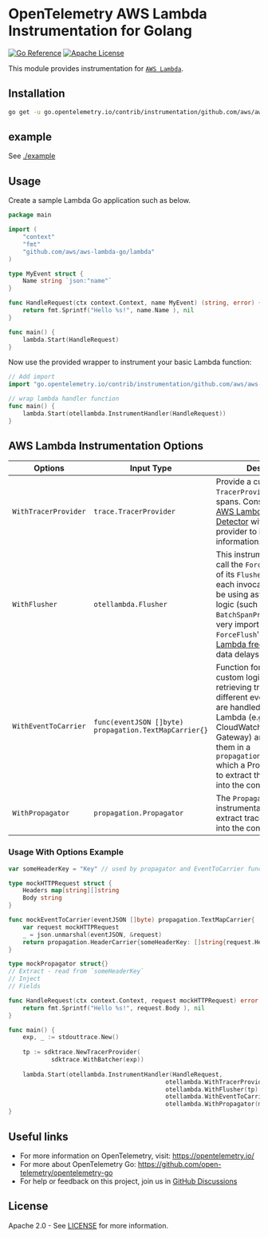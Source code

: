 # OpenTelemetry AWS Lambda Instrumentation for Golang

[![Go Reference][goref-image]][goref-url]
[![Apache License][license-image]][license-url]

This module provides instrumentation for [`AWS Lambda`](https://docs.aws.amazon.com/lambda/latest/dg/golang-handler.html).

## Installation

```bash
go get -u go.opentelemetry.io/contrib/instrumentation/github.com/aws/aws-lambda-go/otellambda
```

## example

See [./example](https://github.com/open-telemetry/opentelemetry-go-contrib/tree/main/instrumentation/github.com/aws/aws-lambda-go/otellambda/example)

## Usage

Create a sample Lambda Go application such as below.

```go
package main

import (
	"context"
	"fmt"
	"github.com/aws/aws-lambda-go/lambda"
)

type MyEvent struct {
	Name string `json:"name"`
}

func HandleRequest(ctx context.Context, name MyEvent) (string, error) {
	return fmt.Sprintf("Hello %s!", name.Name ), nil
}

func main() {
	lambda.Start(HandleRequest)
}
```

Now use the provided wrapper to instrument your basic Lambda function:

```go
// Add import
import "go.opentelemetry.io/contrib/instrumentation/github.com/aws/aws-lambda-go/otellambda"

// wrap lambda handler function
func main() {
	lambda.Start(otellambda.InstrumentHandler(HandleRequest))
}
```

## AWS Lambda Instrumentation Options

| Options | Input Type  | Description | Default |
| --- | --- | --- | --- |
| `WithTracerProvider` | `trace.TracerProvider` | Provide a custom `TracerProvider` for creating spans. Consider using the [AWS Lambda Resource Detector][lambda-detector-url] with your tracer provider to improve tracing information. | `otel.GetTracerProvider()`
| `WithFlusher` | `otellambda.Flusher`  | This instrumentation will call the `ForceFlush` method of its `Flusher` at the end of each invocation. Should you be using asynchronous logic (such as `sddktrace's BatchSpanProcessor`) it is very import for spans to be `ForceFlush`'ed before [Lambda freezes](https://docs.aws.amazon.com/lambda/latest/dg/runtimes-context.html) to avoid data delays. | `Flusher` with noop `ForceFlush`
| `WithEventToCarrier` | `func(eventJSON []byte) propagation.TextMapCarrier{}` | Function for providing custom logic to support retrieving trace header from different event types that are handled by AWS Lambda (e.g., SQS, CloudWatch, Kinesis, API Gateway) and returning them in a `propagation.TextMapCarrier` which a Propagator can use to extract the trace header into the context. | Function which returns an empty `TextMapCarrier` - new spans will be part of a new Trace and have no parent past Lambda instrumentation span
| `WithPropagator` | `propagation.Propagator` | The `Propagator` the instrumentation will use to extract trace information into the context. | `otel.GetTextMapPropagator()` |

### Usage With Options Example

```go
var someHeaderKey = "Key" // used by propagator and EventToCarrier function to identify trace header

type mockHTTPRequest struct {
	Headers map[string][]string
	Body string
}

func mockEventToCarrier(eventJSON []byte) propagation.TextMapCarrier{
	var request mockHTTPRequest
	_ = json.unmarshal(eventJSON, &request)
	return propagation.HeaderCarrier{someHeaderKey: []string{request.Headers[someHeaderKey]}}
}

type mockPropagator struct{}
// Extract - read from `someHeaderKey`
// Inject
// Fields

func HandleRequest(ctx context.Context, request mockHTTPRequest) error {
	return fmt.Sprintf("Hello %s!", request.Body ), nil
}

func main() {
	exp, _ := stdouttrace.New()
    
	tp := sdktrace.NewTracerProvider(
		    sdktrace.WithBatcher(exp))
	
	lambda.Start(otellambda.InstrumentHandler(HandleRequest,
		                                    otellambda.WithTracerProvider(tp),
		                                    otellambda.WithFlusher(tp),
		                                    otellambda.WithEventToCarrier(mockEventToCarrier),
		                                    otellambda.WithPropagator(mockPropagator{})))
}
```

## Useful links

- For more information on OpenTelemetry, visit: <https://opentelemetry.io/>
- For more about OpenTelemetry Go: <https://github.com/open-telemetry/opentelemetry-go>
- For help or feedback on this project, join us in [GitHub Discussions][discussions-url]

## License

Apache 2.0 - See [LICENSE][license-url] for more information.

[license-url]: https://github.com/open-telemetry/opentelemetry-go-contrib/blob/main/LICENSE
[license-image]: https://img.shields.io/badge/license-Apache_2.0-green.svg?style=flat
[goref-image]: https://pkg.go.dev/badge/go.opentelemetry.io/contrib/instrumentation/github.com/aws/aws-lambda-go/otellambda.svg
[goref-url]: https://pkg.go.dev/go.opentelemetry.io/contrib/instrumentation/github.com/aws/aws-lambda-go/otellambda
[discussions-url]: https://github.com/open-telemetry/opentelemetry-go/discussions
[lambda-detector-url]: https://github.com/open-telemetry/opentelemetry-go-contrib/blob/main/detectors/aws/lambda
